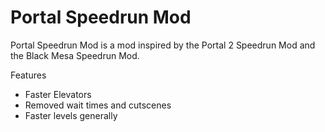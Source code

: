 # Portal Speedrun Mod
Portal Speedrun Mod is a mod inspired by the Portal 2 Speedrun Mod and the Black Mesa Speedrun Mod.

Features
- Faster Elevators
- Removed wait times and cutscenes
- Faster levels generally
